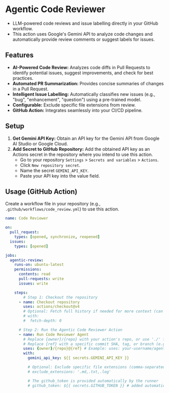 # Agentic Code Reviewer

 - LLM-powered code reviews and issue labelling directly in your GitHub workflow.
 - This action uses Google's Gemini API to analyze code changes and automatically provide review comments or suggest labels for issues.

## Features

* **AI-Powered Code Review:** Analyzes code diffs in Pull Requests to identify potential issues, suggest improvements, and check for best practices.
* **Automated PR Summarization:** Provides concise summaries of changes in a Pull Request.
* **Intelligent Issue Labelling:** Automatically classifies new issues (e.g., "bug", "enhancement", "question") using a pre-trained model.
* **Configurable:** Exclude specific file extensions from review.
* **GitHub Action:** Integrates seamlessly into your CI/CD pipeline.

## Setup

1.  **Get Gemini API Key:** Obtain an API key for the Gemini API from Google AI Studio or Google Cloud.
2.  **Add Secret to GitHub Repository:** Add the obtained API key as an Actions secret in the repository where you intend to use this action.
    * Go to your repository `Settings` > `Secrets and variables` > `Actions`.
    * Click `New repository secret`.
    * Name the secret `GEMINI_API_KEY`.
    * Paste your API key into the value field.

## Usage (GitHub Action)

Create a workflow file in your repository (e.g., `.github/workflows/code_review.yml`) to use this action.

```yaml
name: Code Reviewer

on:
  pull_request:
    types: [opened, synchronize, reopened]
  issues:
    types: [opened]

jobs:
  agentic-review:
    runs-on: ubuntu-latest
    permissions:
      contents: read
      pull-requests: write
      issues: write

    steps:
        # Step 1: Checkout the repository
      - name: Checkout repository
        uses: actions/checkout@v4
        # Optional: Fetch full history if needed for more context (can increase time)
        # with:
        #  fetch-depth: 0

      # Step 2: Run the Agentic Code Reviewer Action
      - name: Run Code Reviewer Agent
        # Replace {owner}/{repo} with your action's repo, or use './' for self-testing
        # Replace {ref} with a specific commit SHA, tag, or branch (e.g., v1.0.0 or main)
        uses: {owner}/{repo}@{ref} # Example: uses: your-username/agentic-code-reviewer@main
        with:
          gemini_api_key: ${{ secrets.GEMINI_API_KEY }}

          # Optional: Exclude specific file extensions (comma-separated)
          # exclude_extensions: '.md,.txt,.log'

          # The github_token is provided automatically by the runner
          # github_token: ${{ secrets.GITHUB_TOKEN }} # added automatically by the runner
```
